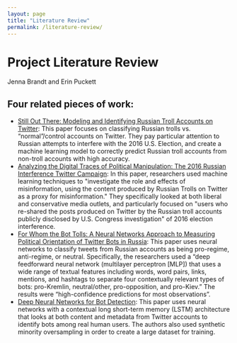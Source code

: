 ```yaml
---
layout: page
title: "Literature Review"
permalink: /literature-review/
---
```


# Project Literature Review
Jenna Brandt and Erin Puckett

## Four related pieces of work:
- [Still Out There: Modeling and Identifying Russian Troll Accounts on Twitter](https://arxiv.org/pdf/1901.11162.pdf): This paper focuses on classifying Russian trolls vs. “normal”/control accounts on Twitter. They pay particular attention to Russian attempts to interfere with the 2016 U.S. Election, and create a machine learning model to correctly predict Russian troll accounts from non-troll accounts with high accuracy.
- [Analyzing the Digital Traces of Political Manipulation: The 2016 Russian Interference Twitter Campaign](https://arxiv.org/pdf/1802.04291.pdf): In this paper, researchers used machine learning techniques to "investigate the role and effects of misinformation, using the content produced by Russian Trolls on Twitter as a proxy for misinformation." They specifically looked at both liberal and conservative media outlets, and particularly focused on "users who re-shared the
posts produced on Twitter by the Russian troll accounts publicly disclosed by U.S. Congress investigation" of 2016 election interference.
- [For Whom the Bot Tolls: A Neural Networks Approach to Measuring Political Orientation of Twitter Bots in Russia](https://doi.org/10.1177/2158244019827715): This paper uses neural networks to classify tweets from Russian accounts as being pro-regime, anti-regime, or neutral. Specifically, the researchers used a “deep feedforward neural network (multilayer perceptron [MLP]) that uses a wide range of textual features including words, word pairs, links, mentions, and hashtags to separate four contextually relevant types of bots: pro-Kremlin, neutral/other, pro-opposition, and pro-Kiev.” The results were “high-confidence predictions for most observations”. 
- [Deep Neural Networks for Bot Detection](https://doi.org/10.1016/j.ins.2018.08.019): This paper uses neural networks with a contextual long short-term memory (LSTM) architecture that looks at both content and metadata from Twitter accounts to identify bots among real human users. The authors also used synthetic minority oversampling in order to create a large dataset for training. 
